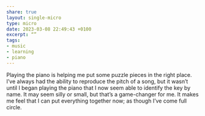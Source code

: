 ```yaml
---
share: true
layout: single-micro
type: micro
date: 2023-03-08 22:49:43 +0100
excerpt: “”
tags:
- music
- learning
- piano
---
```

Playing the piano is helping me put some puzzle pieces in the right place. I’ve always had the ability to reproduce the  pitch of a song, but it wasn’t until I began playing the piano that I now seem able to identify the key by name. It may seem silly or small, but that’s a game-changer for me. It makes me feel that I can put everything together now; as though I’ve come full circle. 